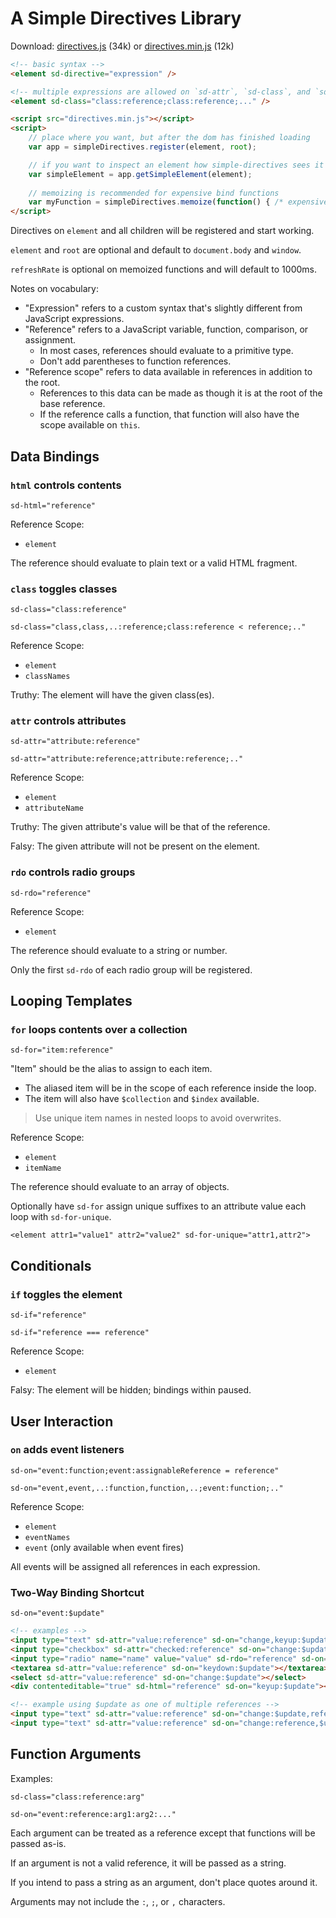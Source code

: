 # A Simple Directives Library

Download: [directives.js](https://raw.githubusercontent.com/bracketdash/simple-directives/master/directives.js) (34k) or [directives.min.js](https://raw.githubusercontent.com/bracketdash/simple-directives/master/directives.min.js) (12k)

```html
<!-- basic syntax -->
<element sd-directive="expression" />

<!-- multiple expressions are allowed on `sd-attr`, `sd-class`, and `sd-on` -->
<element sd-class="class:reference;class:reference;..." />

<script src="directives.min.js"></script>
<script>
    // place where you want, but after the dom has finished loading
    var app = simpleDirectives.register(element, root);

    // if you want to inspect an element how simple-directives sees it
    var simpleElement = app.getSimpleElement(element);
    
    // memoizing is recommended for expensive bind functions
    var myFunction = simpleDirectives.memoize(function() { /* expensive logic */ }, refreshRate);
</script>
```

Directives on `element` and all children will be registered and start working.

`element` and `root` are optional and default to `document.body` and `window`.

`refreshRate` is optional on memoized functions and will default to 1000ms.

Notes on vocabulary:

-   "Expression" refers to a custom syntax that's slightly different from JavaScript expressions.
-   "Reference" refers to a JavaScript variable, function, comparison, or assignment.
    -   In most cases, references should evaluate to a primitive type.
    -   Don't add parentheses to function references.
-   "Reference scope" refers to data available in references in addition to the root.
    -   References to this data can be made as though it is at the root of the base reference.
    -   If the reference calls a function, that function will also have the scope available on `this`.

## Data Bindings

### `html` controls contents

`sd-html="reference"`

Reference Scope:

-   `element`

The reference should evaluate to plain text or a valid HTML fragment.

### `class` toggles classes

`sd-class="class:reference"`

`sd-class="class,class,..:reference;class:reference < reference;.."`

Reference Scope:

-   `element`
-   `classNames`

Truthy: The element will have the given class(es).

### `attr` controls attributes

`sd-attr="attribute:reference"`

`sd-attr="attribute:reference;attribute:reference;.."`

Reference Scope:

-   `element`
-   `attributeName`

Truthy: The given attribute's value will be that of the reference.

Falsy: The given attribute will not be present on the element.

### `rdo` controls radio groups

`sd-rdo="reference"`

Reference Scope:

-   `element`

The reference should evaluate to a string or number.

Only the first `sd-rdo` of each radio group will be registered.

## Looping Templates

### `for` loops contents over a collection

`sd-for="item:reference"`

"Item" should be the alias to assign to each item.

-   The aliased item will be in the scope of each reference inside the loop.
-   The item will also have `$collection` and `$index` available.

> Use unique item names in nested loops to avoid overwrites.

Reference Scope:

-   `element`
-   `itemName`

The reference should evaluate to an array of objects.

Optionally have `sd-for` assign unique suffixes to an attribute value each loop with `sd-for-unique`.

`<element attr1="value1" attr2="value2" sd-for-unique="attr1,attr2">`

## Conditionals

### `if` toggles the element

`sd-if="reference"`

`sd-if="reference === reference"`

Reference Scope:

-   `element`

Falsy: The element will be hidden; bindings within paused.

## User Interaction

### `on` adds event listeners

`sd-on="event:function;event:assignableReference = reference"`

`sd-on="event,event,..:function,function,..;event:function;.."`

Reference Scope:

-   `element`
-   `eventNames`
-   `event` (only available when event fires)

All events will be assigned all references in each expression.

### Two-Way Binding Shortcut

`sd-on="event:$update"`

```html
<!-- examples -->
<input type="text" sd-attr="value:reference" sd-on="change,keyup:$update" />
<input type="checkbox" sd-attr="checked:reference" sd-on="change:$update" />
<input type="radio" name="name" value="value" sd-rdo="reference" sd-on="change:$update" />
<textarea sd-attr="value:reference" sd-on="keydown:$update"></textarea>
<select sd-attr="value:reference" sd-on="change:$update"></select>
<div contenteditable="true" sd-html="reference" sd-on="keyup:$update"></div>

<!-- example using $update as one of multiple references -->
<input type="text" sd-attr="value:reference" sd-on="change:$update,reference" />
<input type="text" sd-attr="value:reference" sd-on="change:reference,$update,..." />
```

## Function Arguments

Examples:

`sd-class="class:reference:arg"`

`sd-on="event:reference:arg1:arg2:..."`

Each argument can be treated as a reference except that functions will be passed as-is.

If an argument is not a valid reference, it will be passed as a string.

If you intend to pass a string as an argument, don't place quotes around it.

Arguments may not include the `:`, `;`, or `,` characters.
